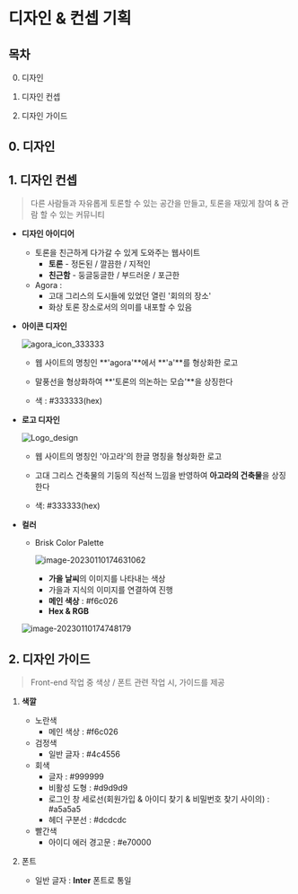 # 디자인 & 컨셉 기획



## 목차

0. 디자인

1. 디자인 컨셉
2. 디자인 가이드



## 0. 디자인



## 1. 디자인 컨셉

> 다른 사람들과 자유롭게 토론할 수 있는 공간을 만들고, 토론을 재밌게 참여 & 관람 할 수 있는 커뮤니티

- **디자인 아이디어** 
  - 토론을 친근하게 다가갈 수 있게 도와주는 웹사이트
    - **토론** - 정돈된 / 깔끔한 / 지적인
    - **친근함** - 둥글둥글한 / 부드러운 / 포근한
  - Agora :
    - 고대 그리스의 도시들에 있었던 열린 '회의의 장소'
    - 화상 토론 장소로서의 의미를 내포할 수 있음



- **아이콘 디자인**

  ![agora_icon_333333](C:\Users\SSAFY\Desktop\dongind.oct\pjt1\S08P11A705\docs\design\assets\agora_icon_333333.png)

  

  - 웹 사이트의 명칭인 **'agora'**에서 **'a'**를 형상화한 로고

  - 말풍선을 형상화하여 **'토론의 의논하는 모습'**을 상징한다
  - 색 : #333333(hex)



- **로고 디자인**

  ![Logo_design](C:\Users\SSAFY\Desktop\dongind.oct\pjt1\S08P11A705\docs\design\assets\Logo_design.png)

  - 웹 사이트의 명칭인 '아고라'의 한글 명칭을 형상화한 로고
  - 고대 그리스 건축물의 기둥의 직선적 느낌을 반영하여 **아고라의 건축물**을 상징한다

  - 색: #333333(hex)



- **컬러**

  - Brisk Color Palette

    ![image-20230110174631062](C:\Users\SSAFY\Desktop\dongind.oct\pjt1\S08P11A705\docs\design\assets\image-20230110174631062.png)

    - **가을 날씨**의 이미지를 나타내는 색상
    - 가을과 지식의 이미지를 연결하여 진행
    - **메인 색상** : #f6c026
    - **Hex & RGB**

  ![image-20230110174748179](C:\Users\SSAFY\Desktop\dongind.oct\pjt1\S08P11A705\docs\design\assets\image-20230110174748179.png)



## 2. 디자인 가이드

> Front-end 작업 중 색상 / 폰트 관련 작업 시, 가이드를 제공

1. **색깔**
   - 노란색
     - 메인 색상 : #f6c026
   - 검정색 
     - 일반 글자 : #4c4556
   - 회색
     - 글자 : #999999
     - 비활성 도형 : #d9d9d9
     - 로그인 창 세로선(회원가입 & 아이디 찾기 & 비밀번호 찾기 사이의) : #a5a5a5
     - 헤더 구분선 : #dcdcdc
   - 빨간색 
     - 아이디 에러 경고문 : #e70000



2. 폰트
   - 일반 글자 : **Inter** 폰트로 통일